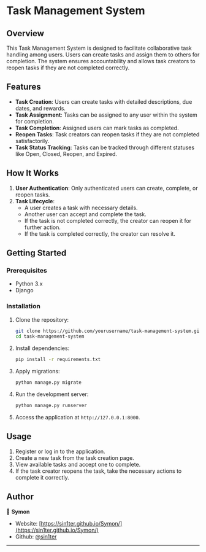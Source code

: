 # Task Management System

## Overview

This Task Management System is designed to facilitate collaborative task handling among users. Users can create tasks and assign them to others for completion. The system ensures accountability and allows task creators to reopen tasks if they are not completed correctly.

## Features

- **Task Creation**: Users can create tasks with detailed descriptions, due dates, and rewards.
- **Task Assignment**: Tasks can be assigned to any user within the system for completion.
- **Task Completion**: Assigned users can mark tasks as completed.
- **Reopen Tasks**: Task creators can reopen tasks if they are not completed satisfactorily.
- **Task Status Tracking**: Tasks can be tracked through different statuses like Open, Closed, Reopen, and Expired.

## How It Works

1. **User Authentication**: Only authenticated users can create, complete, or reopen tasks.
2. **Task Lifecycle**:
    - A user creates a task with necessary details.
    - Another user can accept and complete the task.
    - If the task is not completed correctly, the creator can reopen it for further action.
    - If the task is completed correctly, the creator can resolve it.

## Getting Started

### Prerequisites

- Python 3.x
- Django

### Installation

1. Clone the repository:
    ```bash
    git clone https://github.com/yourusername/task-management-system.git
    cd task-management-system
    ```

2. Install dependencies:
    ```bash
    pip install -r requirements.txt
    ```

3. Apply migrations:
    ```bash
    python manage.py migrate
    ```

4. Run the development server:
    ```bash
    python manage.py runserver
    ```

5. Access the application at `http://127.0.0.1:8000`.

## Usage

1. Register or log in to the application.
2. Create a new task from the task creation page.
3. View available tasks and accept one to complete.
4. If the task creator reopens the task, take the necessary actions to complete it correctly.

## Author

👤 **Symon**

* Website: [https://sin1ter.github.io/Symon/](https://sin1ter.github.io/Symon/)
* Github: [@sin1ter](https://github.com/sin1ter)

---
